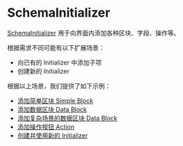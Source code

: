 # SchemaInitializer

[SchemaInitializer](/development/client/ui-schema/initializer) 用于向界面内添加各种区块、字段、操作等。

根据需求不同可能有以下扩展场景：

- 向已有的 Initializer 中添加子项
- 创建新的 Initializer

根据以上场景，我们提供了如下示例：

- [添加简单区块 Simple Block](/plugin-samples/schema-initializer/simple-block)
- [添加数据区块 Data Block](/plugin-samples/schema-initializer/data-block)
- [添加复杂场景的数据区块 Data Block](/plugin-samples/schema-initializer/complex-data-block)
- [添加操作按钮 Action](/plugin-samples/schema-initializer/action)
- [创建并使用新的 Initializer](/plugin-samples/schema-initializer/new-initializer)

